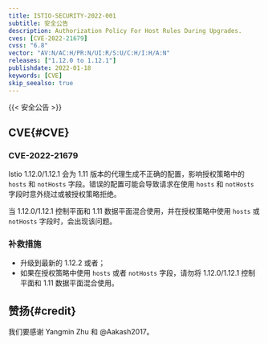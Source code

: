```yaml
---
title: ISTIO-SECURITY-2022-001
subtitle: 安全公告
description: Authorization Policy For Host Rules During Upgrades.
cves: [CVE-2022-21679]
cvss: "6.8"
vector: "AV:N/AC:H/PR:N/UI:R/S:U/C:H/I:H/A:N"
releases: ["1.12.0 to 1.12.1"]
publishdate: 2022-01-18
keywords: [CVE]
skip_seealso: true
---
```


{{< 安全公告 >}}

## CVE{#CVE}

### CVE-2022-21679

Istio 1.12.0/1.12.1 会为 1.11 版本的代理生成不正确的配置，影响授权策略中的 `hosts` 和 `notHosts` 字段。错误的配置可能会导致请求在使用 `hosts` 和 `notHosts` 字段时意外绕过或被授权策略拒绝。

当 1.12.0/1.12.1 控制平面和 1.11 数据平面混合使用，并在授权策略中使用 `hosts` 或 `notHosts` 字段时，会出现该问题。

### 补救措施

* 升级到最新的 1.12.2 或者；
* 如果在授权策略中使用 `hosts` 或者 `notHosts` 字段，请勿将 1.12.0/1.12.1 控制平面和 1.11 数据平面混合使用。

## 赞扬{#credit}

我们要感谢 Yangmin Zhu 和 @Aakash2017。
